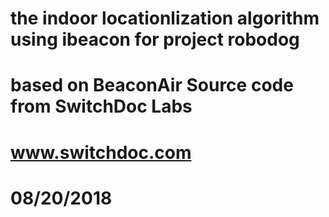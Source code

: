 #
# the indoor locationlization algorithm using ibeacon for project robodog
# based on BeaconAir Source code from SwitchDoc Labs  
# www.switchdoc.com
#
# 08/20/2018
#

